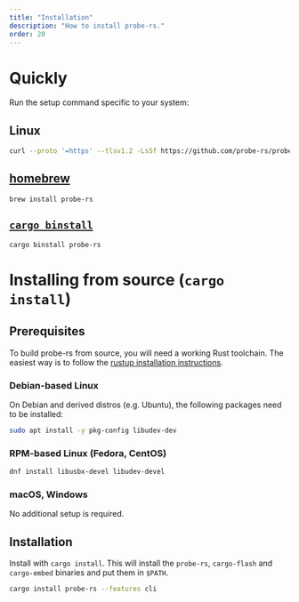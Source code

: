 ```yaml
---
title: "Installation"
description: "How to install probe-rs."
order: 20
---
```


# Quickly

Run the setup command specific to your system:

## Linux

```bash
curl --proto '=https' --tlsv1.2 -LsSf https://github.com/probe-rs/probe-rs/releases/latest/download/probe-rs-installer.sh | sh
```

## [homebrew](https://brew.sh/)

```
brew install probe-rs
```

## [`cargo binstall`](https://crates.io/crates/cargo-binstall)

```
cargo binstall probe-rs
```

# Installing from source (`cargo install`)

## Prerequisites

To build probe-rs from source, you will need a working Rust toolchain. The easiest way is to follow the [rustup installation instructions](https://rustup.rs).

### Debian-based Linux

On Debian and derived distros (e.g. Ubuntu), the following packages need to be installed:

```bash
sudo apt install -y pkg-config libudev-dev
```

### RPM-based Linux (Fedora, CentOS)

```bash
dnf install libusbx-devel libudev-devel
```

### macOS, Windows

No additional setup is required.

## Installation

Install with `cargo install`. This will install the `probe-rs`, `cargo-flash` and `cargo-embed` binaries and put them in `$PATH`.

```bash
cargo install probe-rs --features cli
```
